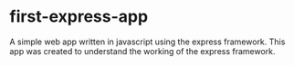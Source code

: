 # first-express-app
A simple web app written in javascript using the express framework. This app was created to understand the working of the express framework.